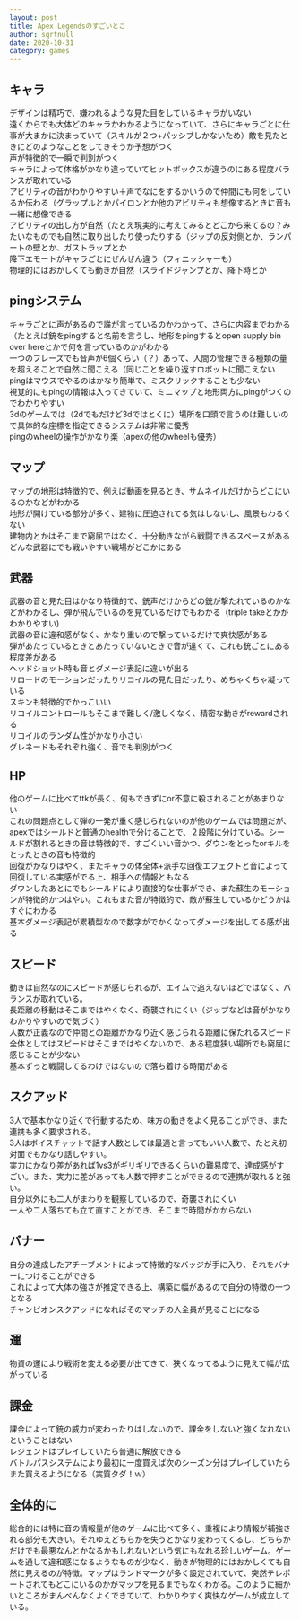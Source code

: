 ```yaml
---
layout: post
title: Apex Legendsのすごいとこ
author: sqrtnull
date: 2020-10-31
category: games
---
```


## キャラ
デザインは精巧で、嫌われるような見た目をしているキャラがいない \
遠くからでも大体どのキャラかわかるようになっていて、さらにキャラごとに仕事が大まかに決まっていて（スキルが２つ+パッシブしかないため）敵を見たときにどのようなことをしてきそうか予想がつく\
声が特徴的で一瞬で判別がつく\
キャラによって体格がかなり違っていてヒットボックスが違うのにある程度バランスが取れている\
アビリティの音がわかりやすい＋声でなにをするかいうので仲間にも何をしているか伝わる（グラップルとかパイロンとか他のアビリティも想像するときに音も一緒に想像できる\
アビリティの出し方が自然（たとえ現実的に考えてみるとどこから来てるの？みたいなものでも自然に取り出したり使ったりする（ジップの反対側とか、ランパートの壁とか、ガストラップとか\
降下エモートがキャラごとにぜんぜん違う（フィニッシャーも）\
物理的にはおかしくても動きが自然（スライドジャンプとか、降下時とか
## pingシステム
キャラごとに声があるので誰が言っているのかわかって、さらに内容までわかる\
（たとえば銃をpingすると名前を言うし、地形をpingするとopen supply bin over hereとかで何を言っているのかがわかる\
一つのフレーズでも音声が6個くらい（？）あって、人間の管理できる種類の量を超えることで自然に聞こえる（同じことを繰り返すロボットに聞こえない\
pingはマウスでやるのはかなり簡単で、ミスクリックすることも少ない\
視覚的にもpingの情報は入ってきていて、ミニマップと地形両方にpingがつくのでわかりやすい\
3dのゲームでは（2dでもだけど3dではとくに）場所を口頭で言うのは難しいので具体的な座標を指定できるシステムは非常に優秀\
pingのwheelの操作がかなり楽（apexの他のwheelも優秀）
## マップ
マップの地形は特徴的で、例えば動画を見るとき、サムネイルだけからどこにいるのかなどがわかる\
地形が開けている部分が多く、建物に圧迫されてる気はしないし、風景もわるくない\
建物内とかはそこまで窮屈ではなく、十分動きながら戦闘できるスペースがある\
どんな武器にでも戦いやすい戦場がどこかにある
## 武器
武器の音と見た目はかなり特徴的で、銃声だけからどの銃が撃たれているのかなどがわかるし、弾が飛んでいるのを見ているだけでもわかる（triple takeとかがわかりやすい)\
武器の音に違和感がなく、かなり重いので撃っているだけで爽快感がある\
弾があたっているときとあたっていないときで音が違くて、これも銃ごとにある程度差がある\
ヘッドショット時も音とダメージ表記に違いが出る\
リロードのモーションだったりリコイルの見た目だったり、めちゃくちゃ凝っている\
スキンも特徴的でかっこいい\
リコイルコントロールもそこまで難しく/激しくなく、精密な動きがrewardされる\
リコイルのランダム性がかなり小さい\
グレネードもそれぞれ強く、音でも判別がつく
## HP
他のゲームに比べてttkが長く、何もできずにor不意に殺されることがあまりない\
これの問題点として弾の一発が重く感じられないのが他のゲームでは問題だが、apexではシールドと普通のhealthで分けることで、２段階に分けている。シールドが割れるときの音は特徴的で、すごくいい音かつ、ダウンをとったorキルをとったときの音も特徴的\
回復がかなりはやく、またキャラの体全体+派手な回復エフェクトと音によって回復している実感がでる上、相手への情報ともなる\
ダウンしたあとにでもシールドにより直接的な仕事ができ、また蘇生のモーションが特徴的かつはやい。これもまた音が特徴的で、敵が蘇生しているかどうかはすぐにわかる\
基本ダメージ表記が累積型なので数字がでかくなってダメージを出してる感が出る
## スピード
動きは自然なのにスピードが感じられるが、エイムで追えないほどではなく、バランスが取れている。\
長距離の移動はそこまではやくなく、奇襲されにくい（ジップなどは音がかなりわかりやすいので気づく）\
人数が正義なので仲間との距離がかなり近く感じられる距離に保たれるスピード\
全体としてはスピードはそこまではやくないので、ある程度狭い場所でも窮屈に感じることが少ない\
基本ずっと戦闘してるわけではないので落ち着ける時間がある
## スクアッド
3人で基本かなり近くで行動するため、味方の動きをよく見ることができ、また連携も多く要求される。\
3人はボイスチャットで話す人数としては最適と言ってもいい人数で、たとえ初対面でもかなり話しやすい。\
実力にかなり差があれば1vs3がギリギリできるくらいの難易度で、達成感がすごい。また、実力に差があっても人数で押すことができるので連携が取れると強い。\
自分以外にも二人がまわりを観察しているので、奇襲されにくい\
一人や二人落ちても立て直すことができ、そこまで時間がかからない
## バナー
自分の達成したアチーブメントによって特徴的なバッジが手に入り、それをバナーにつけることができる\
これによって大体の強さが推定できる上、構築に幅があるので自分の特徴の一つとなる\
チャンピオンスクアッドになればそのマッチの人全員が見ることになる
## 運
物資の運により戦術を変える必要が出てきて、狭くなってるように見えて幅が広がっている
## 課金
課金によって銃の威力が変わったりはしないので、課金をしないと強くなれないということはない\
レジェンドはプレイしていたら普通に解放できる\
バトルパスシステムにより最初に一度買えば次のシーズン分はプレイしていたらまた買えるようになる（実質タダ！ｗ）
## 全体的に
総合的には特に音の情報量が他のゲームに比べて多く、重複により情報が補強される部分も大きい。それゆえどちらかを失うとかなり変わってくるし、どちらかだけでも最悪なんとかなるかもしれないという気にもなれる珍しいゲーム。ゲームを通して違和感になるようなものが少なく、動きが物理的にはおかしくても自然に見えるのが特徴。マップはランドマークが多く設定されていて、突然テレポートされてもどこにいるのかがマップを見るまでもなくわかる。このように細かいところがまんべんなくよくできていて、わかりやすく爽快なゲームが成立している。